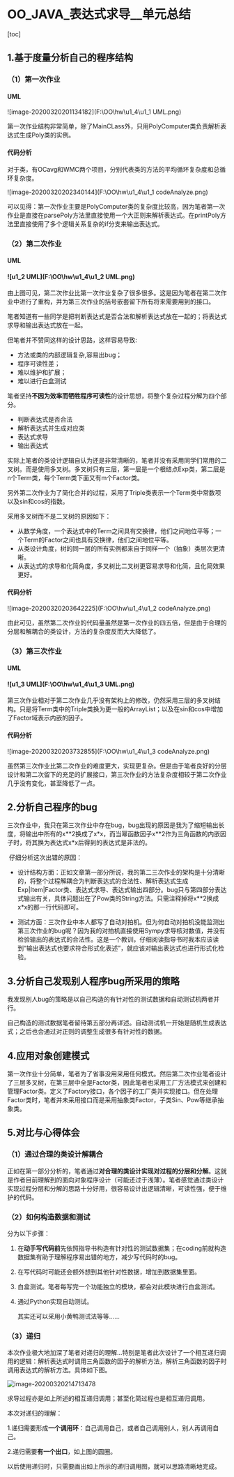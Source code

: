 # OO_JAVA_表达式求导__单元总结

[toc]

## 1.基于度量分析自己的程序结构

### （1）第一次作业

#### UML

![image-20200320201134182](F:\OO\hw\u1_4\u1_1 UML.png)

第一次作业结构非常简单，除了MainCLass外，只用PolyComputer类负责解析表达式生成Poly类的实例。

#### 代码分析

对于类，有OCavg和WMC两个项目，分别代表类的方法的平均循环复杂度和总循环复杂度。

![image-20200320202340144](F:\OO\hw\u1_4\u1_1 codeAnalyze.png)

可以见得：第一次作业主要是PolyComputer类的复杂度比较高，因为笔者第一次作业是直接在parsePoly方法里直接使用一个大正则来解析表达式。在printPoly方法里直接使用了多个逻辑关系复杂的if分支来输出表达式。

### （2）第二次作业

#### UML

#### ![u1_2 UML](F:\OO\hw\u1_4\u1_2 UML.png)

由上图可见，第二次作业比第一次作业复杂了很多很多。这是因为笔者在第二次作业中进行了重构，并为第三次作业的括号嵌套留下所有将来需要用到的接口。

笔者知道有一些同学是把判断表达式是否合法和解析表达式放在一起的；将表达式求导和输出表达式放在一起。

但笔者并不赞同这样的设计思路，这样容易导致:

- 方法或类的内部逻辑复杂,容易出bug；
- 程序可读性差；
- 难以维护和扩展；
-  难以进行白盒测试

笔者坚持**不因为效率而牺牲程序可读性**的设计思想，将整个复杂过程分解为四个部分。

- 判断表达式是否合法
- 解析表达式并生成对应类
- 表达式求导
- 输出表达式

实际上笔者的类设计逻辑自认为还是非常清晰的，笔者并没有采用同学们常用的二叉树。而是使用多叉树。多叉树只有三层，第一层是一个根结点Exp类，第二层是n个Term类，每个Term类下面又有m个Factor类。

另外第二次作业为了简化合并的过程，采用了Triple类表示一个Term类中常数项以及sin和cos的指数。

采用多叉树而不是二叉树的原因如下：

- 从数学角度，一个表达式中的Term之间具有交换律，他们之间地位平等；一个Term的Factor之间也具有交换律，他们之间地位平等。
- 从类设计角度，树的同一层的所有实例都来自于同样一个（抽象）类层次更清晰。
- 从表达式的求导和化简角度，多叉树比二叉树更容易求导和化简，且化简效果更好。

#### 代码分析

![image-20200320203642225](F:\OO\hw\u1_4\u1_2 codeAnalyze.png)

由此可见，虽然第二次作业的代码量虽然是第一次作业的四五倍，但是由于合理的分层和解耦合的类设计，方法的复杂度反而大大降低了。

### （3）第三次作业

#### UML

#### ![u1_3 UML](F:\OO\hw\u1_4\u1_3 UML.png)

第三次作业相对于第二次作业几乎没有架构上的修改，仍然采用三层的多叉树结构。只是将Term类中的Triple类换为更一般的ArrayList<Factor>；以及在sin和cos中增加了Factor域表示内嵌的因子。

#### 代码分析

![image-20200320203732855](F:\OO\hw\u1_4\u1_3 codeAnalyze.png)

虽然第三次作业比第二次作业的难度更大，实现更复杂。但是由于笔者良好的分层设计和第二次留下的充足的扩展接口，第三次作业的方法复杂度相较于第二次作业几乎没有变化，甚至降低了一点。

## 2.分析自己程序的bug

​	三次作业中，我只在第三次作业中存在bug，bug出现的原因是我为了缩短输出长度，将输出中所有的x\*\*2换成了x\*x，而当幂函数因子x\*\*2作为三角函数的内嵌因子时，将其换为表达式x\*x后得到的表达式是非法的。

​	仔细分析这次出错的原因：

- 设计结构方面：正如文章第一部分所说，我的第二三次作业的架构是十分清晰的，将整个过程解耦合为判断表达式的合法性、解析表达式生成Exp|Item|Factor类、表达式求导、表达式输出四部分。bug只与第四部分表达式输出有关，具体问题出在了Pow类的String方法。只需注释掉将x\*\*2换成x\*x的那一行代码即可。

  

- 测试方面：三次作业中本人都写了自动对拍机。但为何自动对拍机没能监测出第三次作业的bug呢？因为我的对拍机直接使用Sympy求导核对数值，并没有检验输出的表达式的合法性。这是一个教训，仔细阅读指导书时我本应该读到“输出表达式也要求符合形式化表述”，就应该对输出表达式也进行形式化检验。

## 3.分析自己发现别人程序bug所采用的策略

我发现别人bug的策略是以自己构造的有针对性的测试数据和自动测试机两者并行。

自己构造的测试数据笔者留待第五部分再详述。自动测试机一开始是随机生成表达式；之后也会通过对正则的调整生成很多有针对性的数据。



## 4.应用对象创建模式

第一次作业十分简单，笔者为了省事没用采用任何模式。然后第二次作业笔者设计了三层多叉树，在第三层中全是Factor类，因此笔者也采用工厂方法模式来创建和管理Factor类。定义了Factory接口，各个因子的工厂类并实现接口。但在处理Factor类时，笔者并未采用接口而是采用抽象类Factor，子类Sin、Pow等继承抽象类。

## 5.对比与心得体会

### （1）通过合理的类设计解耦合

正如在第一部分分析的，笔者通过**对合理的类设计实现对过程的分层和分解**。这就是作者目前理解到的面向对象程序设计（可能还过于浅薄）。笔者感觉通过类设计实现过程分层和分解的思路十分好用，很容易设计出逻辑清晰，可读性强，便于维护的代码。

### （2）如何构造数据和测试

分为以下步骤：

1. 在**动手写代码前**先依照指导书构造有针对性的测试数据集；在coding前就构造数据集有助于理解程序易出错的地方，减少写代码时的bug。

2. 在写代码时可能还会额外想到其他针对性数据，增加到数据集里面。

3. 白盒测试。笔者每写完一个功能独立的模块，都会对此模块进行白盒测试。

4. 通过Python实现自动测试。

   其实还可以采用小黄鸭测试法等等......

### （3）递归

本次作业极大地加深了笔者对递归的理解...特别是笔者此次设计了一个相互递归调用的逻辑：解析表达式时调用三角函数的因子的解析方法，解析三角函数的因子时调用表达式的解析方法。具体如下图。

![image-20200320214713478](F:\OO\hw\u1_4\recursion.png)

求导过程亦是如上所述的相互递归调用；甚至化简过程也是相互递归调用。

本次对递归的理解：

1.递归需要形成**一个调用环**：自己调用自己，或者自己调用别人，别人再调用自己。

2.递归需要**有一个出口**，如上图的圆圈。

以后使用递归时，只需要画出如上所示的递归调用图，就可以思路清晰地完成。

